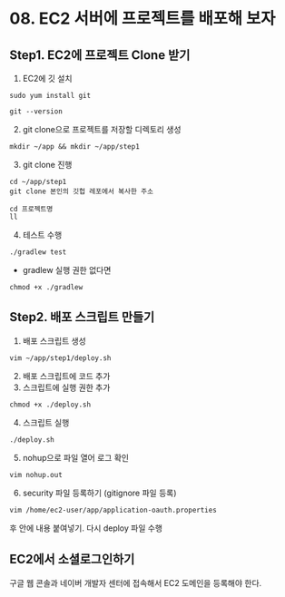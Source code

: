 # 08. EC2 서버에 프로젝트를 배포해 보자
## Step1. EC2에 프로젝트 Clone 받기
1. EC2에 깃 설치
```
sudo yum install git
```
```
git --version
```
2. git clone으로 프로젝트를 저장할 디렉토리 생성
```
mkdir ~/app && mkdir ~/app/step1
```
3. git clone 진행
```
cd ~/app/step1
git clone 본인의 깃헙 레포에서 복사한 주소
```
```
cd 프로젝트명
ll
```
4. 테스트 수행
```
./gradlew test
```
- gradlew 실행 권한 없다면
```
chmod +x ./gradlew
```
## Step2. 배포 스크립트 만들기
1. 배포 스크립트 생성
```
vim ~/app/step1/deploy.sh
```
2. 배포 스크립트에 코드 추가
3. 스크립트에 실행 권한 추가
```
chmod +x ./deploy.sh
```
4. 스크립트 실행
```
./deploy.sh
```
5. nohup으로 파일 열어 로그 확인
```
vim nohup.out
```
6. security 파일 등록하기
   (gitignore 파일 등록)
```
vim /home/ec2-user/app/application-oauth.properties
```
후 안에 내용 붙여넣기. 다시 deploy 파일 수행
## EC2에서 소셜로그인하기
구글 웹 콘솔과 네이버 개발자 센터에 접속해서 EC2 도메인을 등록해야 한다.
